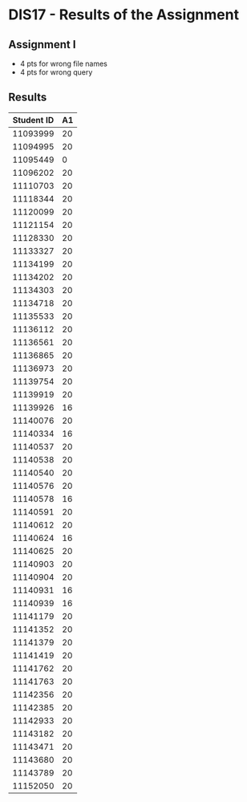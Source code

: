 # DIS17 - Results of the Assignment

## Assignment I 

- 4 pts for wrong file names
- 4 pts for wrong query

## Results

| Student ID| A1 |
|----------|----|
| 11093999 | 20 |
| 11094995 | 20 |
| 11095449 | 0  |
| 11096202 | 20 |
| 11110703 | 20 |
| 11118344 | 20 |
| 11120099 | 20 |
| 11121154 | 20 |
| 11128330 | 20 |
| 11133327 | 20 |
| 11134199 | 20 |
| 11134202 | 20 |
| 11134303 | 20 |
| 11134718 | 20 |
| 11135533 | 20 |
| 11136112 | 20 |
| 11136561 | 20 |
| 11136865 | 20 |
| 11136973 | 20 |
| 11139754 | 20 |
| 11139919 | 20 |
| 11139926 | 16 |
| 11140076 | 20 |
| 11140334 | 16 |
| 11140537 | 20 |
| 11140538 | 20 |
| 11140540 | 20 |
| 11140576 | 20 |
| 11140578 | 16 |
| 11140591 | 20 |
| 11140612 | 20 |
| 11140624 | 16 |
| 11140625 | 20 |
| 11140903 | 20 |
| 11140904 | 20 |
| 11140931 | 16 |
| 11140939 | 16 |
| 11141179 | 20 |
| 11141352 | 20 |
| 11141379 | 20 |
| 11141419 | 20 |
| 11141762 | 20 |
| 11141763 | 20 |
| 11142356 | 20 |
| 11142385 | 20 |
| 11142933 | 20 |
| 11143182 | 20 |
| 11143471 | 20 |
| 11143680 | 20 |
| 11143789 | 20 |
| 11152050 | 20 |

